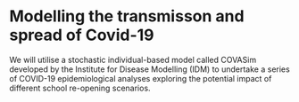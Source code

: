# Modelling the transmisson and spread of Covid-19 


We will utilise a stochastic individual-based model called COVASim developed by the Institute for Disease Modelling (IDM) to undertake a series of COVID-19 epidemiological analyses exploring the potential impact of different school re-opening scenarios.
